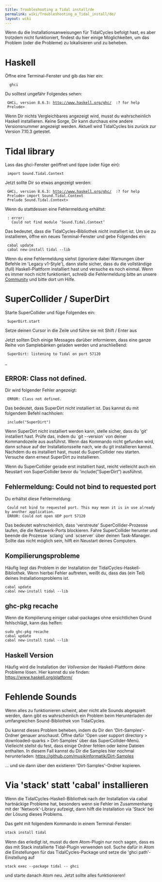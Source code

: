 ```yaml
---
title: Troubleshooting a Tidal install/de
permalink: wiki/Troubleshooting_a_Tidal_install/de/
layout: wiki
---
```


<langages/>

Wenn du die Installationsanweisungen für TidalCycles befolgt hast, es
aber trotzdem nicht funktioniert, findest du hier einige Möglichkeiten,
um das Problem (oder die Probleme) zu lokalisieren und zu beheben.

# Haskell

Öffne eine Terminal-Fenster und gib das hier ein:

`  ghci`

Du solltest ungefähr Folgendes sehen:

` GHCi, version 8.6.3: `[`http://www.haskell.org/ghc/`](http://www.haskell.org/ghc/)`  :? for help`  
` Prelude> `

Wenn Dir nichts Vergleichbares angezeigt wird, musst du wahrscheinlich
Haskell installieren. Keine Sorge, Dir kann durchaus eine andere
Versionsnummer angezeigt werden. Aktuell wird TidalCycles bis zurück zur
Version 7.10.3 getestet.

# Tidal library

Lass das ghci-Fenster geöffnet und tippe (oder füge ein):

` import Sound.Tidal.Context`

Jetzt sollte Dir so etwas angezeigt werden:

` GHCi, version 8.6.3: `[`http://www.haskell.org/ghc/`](http://www.haskell.org/ghc/)`  :? for help`  
` Prelude> import Sound.Tidal.Context`  
` Prelude Sound.Tidal.Context> `

Wenn du stattdessen eine Fehlermeldung erhältst:

` `<no location info>`: error:`  
`   Could not find module ‘Sound.Tidal.Context’`

Das bedeutet, dass die TidalCycles-Bibliothek nicht installiert ist. Um
sie zu installieren, öffne ein neues Terminal-Fenster und gebe Folgendes
ein:

` cabal update`  
` cabal new-install tidal --lib`

Wenn du eine Fehlermeldung siehst (ignoriere dabei Warnungen über
Befehle im 'Legacy v1-Style'), dann stelle sicher, dass du die
vollständige (full) Haskell-Plattform installiert hast und versuche es
noch einmal. Wenn es immer noch nicht funktioniert, schreib die
Fehlermeldung bitte an unsere [Community](/wiki/Community "wikilink") und
bitte dort um Hilfe.

# SuperCollider / SuperDirt

Starte SuperCollider und füge Folgendes ein:

` SuperDirt.start`

Setze deinen Cursor in die Zeile und führe sie mit Shift / Enter aus

Jetzt sollten Dich einige Messages darüber informieren, dass eine ganze
Reihe von Samplebänken geladen werden und anschließend:

` SuperDirt: listening to Tidal on port 57120`

\_

## ERROR: Class not defined.

Dir wird folgender Fehler angezeigt:

` ERROR: Class not defined.`

Das bedeutet, dass SuperDirt nicht installiert ist. Das kannst du mit
folgendem Befehl nachholen:

` include("SuperDirt")`

Wenn SuperDirt nicht installiert werden kann, stelle sicher, dass du
'git' installiert hast. Prüfe das, indem du \`git --version\` von deiner
Kommandozeile aus ausführst. Wenn das Kommando nicht gefunden wird, dann
schaue auf der Installationsseite nach, wie du git installieren kannst.
Nachdem du es installiert hast, musst du SuperCollider neu starten.
Versuche dann erneut SuperDirt zu installieren.

Wenn du SuperCollider gerade erst installiert hast, reicht vielleicht
auch ein Neustart von SuperCollider bevor du 'include("SuperDirt")
ausführst.

## Fehlermeldung: Could not bind to requested port

Du erhältst diese Fehlermeldung:

` Could not bind to requested port. This may mean it is in use already by another application.`  
` ERROR: Could not open UDP port 57120`

Das bedeutet wahrscheinlich, dass 'verstreute' SuperCollider-Prozesse
laufen, die die Netzwerk-Ports blockieren. Fahre SuperCollider herunter
und beende die Prozesse \`sclang\` und \`scserver\` über deinen
Task-Manager. Sollte das nicht möglich sein, hilft ein Neustart deines
Computers.

## Kompilierungsprobleme

Häufig liegt das Problem in der Installation der
TidalCycles-Haskell-Bibliothek. Wenn hierbei Fehler auftreten, weißt du,
dass das (ein Teil) deines Installationsproblems ist.

``` shell
cabal update
cabal new-install tidal --lib
```

## ghc-pkg recache

Wenn die Kompilierung einiger cabal-packages ohne ersichtlichen Grund
fehlschlägt, kann das helfen:

``` shell
sudo ghc-pkg recache
cabal update
cabal new-install tidal --lib
```

## Haskell Version

Häufig wird die Installation der *Vollversion* der Haskell-Plattform
deine Probleme lösen. Hier kannst du sie finden:
<https://www.haskell.org/platform/>

# Fehlende Sounds

Wenn alles zu funktionieren scheint, aber nicht alle Sounds abgespielt
werden, dann gibt es wahrscheinlich ein Problem beim Herunterladen der
umfangreichen Sound-Bibliothek von TidalCycles.

Du kannst dieses Problem beheben, indem du Dir den 'Dirt-Samples'-Ordner
genauer anschaust. Öffne dafür 'Open user support directory \>
downloaded-quarks \> Dirt-Samples' über das SuperCollider-Menü.
Vielleicht stellst du fest, dass einige Ordner fehlen oder keine Dateien
enthalten. In diesem Fall kannst du Dir die Samples hier nochmal
herunterladen: <https://github.com/musikinformatik/Dirt-Samples>

... und sie dann über den existieren 'Dirt-Samples'-Ordner kopieren.

# Via 'stack' statt 'cabal' installieren

Wenn die TidalCycles-Haskell-Bibliothek nach der Installation via cabal
hartnäckige Probleme hat, besonders wenn sie Fehler im Zusammenhang mit
der 'Network'-Library aufzeigt, dann hilft die Installation via 'Stack'
bei der Lösung dieses Problems.

Das geht mit folgendem Kommando in einem Terminal-Fenster:

``` bash
stack install tidal
```

Wenn das erledigt ist, musst du dem Atom-Plugin nur noch sagen, dass es
das mit Stack installierte Tidal-Plugin verwenden soll. Suche dafür in
Atom die Einstellungen für das TidalCycles-Package und setze die 'ghci
path'-Einstellung auf

    stack exec --package tidal -- ghci

und starte danach Atom neu. Jetzt sollte alles funktionieren!
